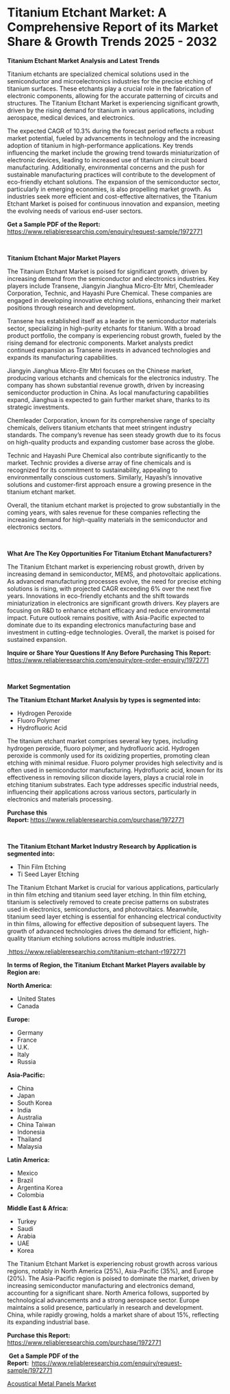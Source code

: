 <p><h1>Titanium Etchant Market: A Comprehensive Report of its Market Share & Growth Trends 2025 - 2032</h1></p><p><strong>Titanium Etchant Market Analysis and Latest Trends</strong></p>
<p><p>Titanium etchants are specialized chemical solutions used in the semiconductor and microelectronics industries for the precise etching of titanium surfaces. These etchants play a crucial role in the fabrication of electronic components, allowing for the accurate patterning of circuits and structures. The Titanium Etchant Market is experiencing significant growth, driven by the rising demand for titanium in various applications, including aerospace, medical devices, and electronics.</p><p>The expected CAGR of 10.3% during the forecast period reflects a robust market potential, fueled by advancements in technology and the increasing adoption of titanium in high-performance applications. Key trends influencing the market include the growing trend towards miniaturization of electronic devices, leading to increased use of titanium in circuit board manufacturing. Additionally, environmental concerns and the push for sustainable manufacturing practices will contribute to the development of eco-friendly etchant solutions. The expansion of the semiconductor sector, particularly in emerging economies, is also propelling market growth. As industries seek more efficient and cost-effective alternatives, the Titanium Etchant Market is poised for continuous innovation and expansion, meeting the evolving needs of various end-user sectors.</p></p>
<p><strong>Get a Sample PDF of the Report:&nbsp;</strong> <a href="https://www.reliableresearchiq.com/enquiry/request-sample/1972771?utm_campaign=3505&utm_medium=2&utm_source=Github&utm_content=ia&utm_term=01042025&utm_id=titanium-etchant">https://www.reliableresearchiq.com/enquiry/request-sample/1972771</a></p>
<p>&nbsp;</p>
<p><strong>Titanium Etchant Major Market Players</strong></p>
<p><p>The Titanium Etchant Market is poised for significant growth, driven by increasing demand from the semiconductor and electronics industries. Key players include Transene, Jiangyin Jianghua Micro-Eltr Mtrl, Chemleader Corporation, Technic, and Hayashi Pure Chemical. These companies are engaged in developing innovative etching solutions, enhancing their market positions through research and development.</p><p>Transene has established itself as a leader in the semiconductor materials sector, specializing in high-purity etchants for titanium. With a broad product portfolio, the company is experiencing robust growth, fueled by the rising demand for electronic components. Market analysts predict continued expansion as Transene invests in advanced technologies and expands its manufacturing capabilities.</p><p>Jiangyin Jianghua Micro-Eltr Mtrl focuses on the Chinese market, producing various etchants and chemicals for the electronics industry. The company has shown substantial revenue growth, driven by increasing semiconductor production in China. As local manufacturing capabilities expand, Jianghua is expected to gain further market share, thanks to its strategic investments.</p><p>Chemleader Corporation, known for its comprehensive range of specialty chemicals, delivers titanium etchants that meet stringent industry standards. The company’s revenue has seen steady growth due to its focus on high-quality products and expanding customer base across the globe.</p><p>Technic and Hayashi Pure Chemical also contribute significantly to the market. Technic provides a diverse array of fine chemicals and is recognized for its commitment to sustainability, appealing to environmentally conscious customers. Similarly, Hayashi’s innovative solutions and customer-first approach ensure a growing presence in the titanium etchant market.</p><p>Overall, the titanium etchant market is projected to grow substantially in the coming years, with sales revenue for these companies reflecting the increasing demand for high-quality materials in the semiconductor and electronics sectors.</p></p>
<p>&nbsp;</p>
<p><strong>What Are The Key Opportunities For Titanium Etchant Manufacturers?</strong></p>
<p><p>The Titanium Etchant market is experiencing robust growth, driven by increasing demand in semiconductor, MEMS, and photovoltaic applications. As advanced manufacturing processes evolve, the need for precise etching solutions is rising, with projected CAGR exceeding 6% over the next five years. Innovations in eco-friendly etchants and the shift towards miniaturization in electronics are significant growth drivers. Key players are focusing on R&D to enhance etchant efficacy and reduce environmental impact. Future outlook remains positive, with Asia-Pacific expected to dominate due to its expanding electronics manufacturing base and investment in cutting-edge technologies. Overall, the market is poised for sustained expansion.</p></p>
<p><strong>Inquire or Share Your Questions If Any Before Purchasing This Report:</strong> <a href="https://www.reliableresearchiq.com/enquiry/pre-order-enquiry/1972771?utm_campaign=3505&utm_medium=2&utm_source=Github&utm_content=ia&utm_term=01042025&utm_id=titanium-etchant">https://www.reliableresearchiq.com/enquiry/pre-order-enquiry/1972771</a></p>
<p>&nbsp;</p>
<p><strong>Market Segmentation</strong></p>
<p><strong>The Titanium Etchant Market Analysis by types is segmented into:</strong></p>
<p><ul><li>Hydrogen Peroxide</li><li>Fluoro Polymer</li><li>Hydrofluoric Acid</li></ul></p>
<p><p>The titanium etchant market comprises several key types, including hydrogen peroxide, fluoro polymer, and hydrofluoric acid. Hydrogen peroxide is commonly used for its oxidizing properties, promoting clean etching with minimal residue. Fluoro polymer provides high selectivity and is often used in semiconductor manufacturing. Hydrofluoric acid, known for its effectiveness in removing silicon dioxide layers, plays a crucial role in etching titanium substrates. Each type addresses specific industrial needs, influencing their applications across various sectors, particularly in electronics and materials processing.</p></p>
<p><strong>Purchase this Report:&nbsp;</strong><a href="https://www.reliableresearchiq.com/purchase/1972771?utm_campaign=3505&utm_medium=2&utm_source=Github&utm_content=ia&utm_term=01042025&utm_id=titanium-etchant">https://www.reliableresearchiq.com/purchase/1972771</a></p>
<p>&nbsp;</p>
<p><strong>The Titanium Etchant Market Industry Research by Application is segmented into:</strong></p>
<p><ul><li>Thin Film Etching</li><li>Ti Seed Layer Etching</li></ul></p>
<p><p>The Titanium Etchant Market is crucial for various applications, particularly in thin film etching and titanium seed layer etching. In thin film etching, titanium is selectively removed to create precise patterns on substrates used in electronics, semiconductors, and photovoltaics. Meanwhile, titanium seed layer etching is essential for enhancing electrical conductivity in thin films, allowing for effective deposition of subsequent layers. The growth of advanced technologies drives the demand for efficient, high-quality titanium etching solutions across multiple industries.</p></p>
<p><a href="https://www.reliableresearchiq.com/titanium-etchant-r1972771?utm_campaign=3505&utm_medium=2&utm_source=Github&utm_content=ia&utm_term=01042025&utm_id=titanium-etchant">&nbsp;https://www.reliableresearchiq.com/titanium-etchant-r1972771</a></p>
<p><strong>In terms of Region, the Titanium Etchant Market Players available by Region are:</strong></p>
<p>
    <p> <strong> North America: </strong>
        <ul>
            <li>United States</li>
            <li>Canada</li>
        </ul>
        </p> 
    <p> <strong> Europe: </strong>
        <ul>
            <li>Germany</li>
            <li>France</li>
            <li>U.K.</li>
            <li>Italy</li>
            <li>Russia</li>
        </ul>
        </p> 
    <p> <strong> Asia-Pacific: </strong>
        <ul>
            <li>China</li>
            <li>Japan</li>
            <li>South Korea</li>
            <li>India</li>
            <li>Australia</li>
            <li>China Taiwan</li>
            <li>Indonesia</li>
            <li>Thailand</li>
            <li>Malaysia</li>
        </ul>
        </p> 
    <p> <strong> Latin America: </strong>
        <ul>
            <li>Mexico</li>
            <li>Brazil</li>
            <li>Argentina Korea</li>
            <li>Colombia</li>
        </ul>
        </p> 
    <p> <strong> Middle East & Africa: </strong>
        <ul>
            <li>Turkey</li>
            <li>Saudi</li>
            <li>Arabia</li>
            <li>UAE</li>
            <li>Korea</li>
        </ul>
    </p>
    </p>
<p><p>The Titanium Etchant Market is experiencing robust growth across various regions, notably in North America (25%), Asia-Pacific (35%), and Europe (20%). The Asia-Pacific region is poised to dominate the market, driven by increasing semiconductor manufacturing and electronics demand, accounting for a significant share. North America follows, supported by technological advancements and a strong aerospace sector. Europe maintains a solid presence, particularly in research and development. China, while rapidly growing, holds a market share of about 15%, reflecting its expanding industrial base.</p></p>
<p><strong>Purchase this Report: </strong><a href="https://www.reliableresearchiq.com/purchase/1972771?utm_campaign=3505&utm_medium=2&utm_source=Github&utm_content=ia&utm_term=01042025&utm_id=titanium-etchant">https://www.reliableresearchiq.com/purchase/1972771</a></p>
<p>&nbsp;<strong>Get a Sample PDF of the Report:&nbsp;&nbsp;</strong><a href="https://www.reliableresearchiq.com/enquiry/request-sample/1972771?utm_campaign=3505&utm_medium=2&utm_source=Github&utm_content=ia&utm_term=01042025&utm_id=titanium-etchant">https://www.reliableresearchiq.com/enquiry/request-sample/1972771</a></p>
<p><strong></strong></p>
<p><p><a href="https://github.com/signallaikun/Market-Research-Report-List-1/blob/main/acoustical-metal-panels-market.md?utm_campaign=3505&utm_medium=2&utm_source=Github&utm_content=ia&utm_term=01042025&utm_id=titanium-etchant">Acoustical Metal Panels Market</a></p></p>